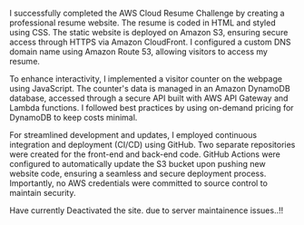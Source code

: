 I successfully completed the AWS Cloud Resume Challenge by creating a professional resume website. The resume is coded in HTML and styled using CSS. The static website is deployed on Amazon S3, ensuring secure access through HTTPS via Amazon CloudFront. I configured a custom DNS domain name using Amazon Route 53, allowing visitors to access my resume.

To enhance interactivity, I implemented a visitor counter on the webpage using JavaScript. The counter's data is managed in an Amazon DynamoDB database, accessed through a secure API built with AWS API Gateway and Lambda functions. I followed best practices by using on-demand pricing for DynamoDB to keep costs minimal.

For streamlined development and updates, I employed continuous integration and deployment (CI/CD) using GitHub. Two separate repositories were created for the front-end and back-end code. GitHub Actions were configured to automatically update the S3 bucket upon pushing new website code, ensuring a seamless and secure deployment process. Importantly, no AWS credentials were committed to source control to maintain security.

Have currently Deactivated the site. due to server maintainence issues..!!

